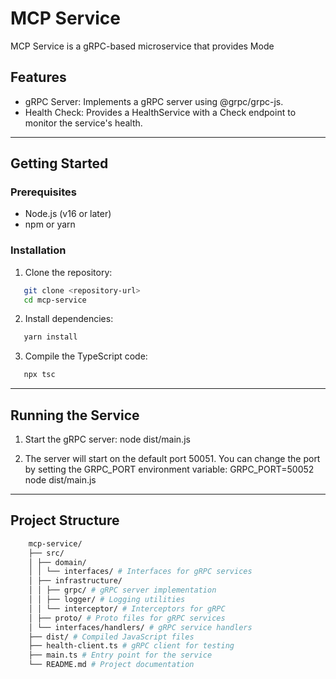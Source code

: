# MCP Service

MCP Service is a gRPC-based microservice that provides Mode

## Features

- gRPC Server: Implements a gRPC server using @grpc/grpc-js.
- Health Check: Provides a HealthService with a Check endpoint to monitor the service's health.

---

## Getting Started

### Prerequisites

- Node.js (v16 or later)
- npm or yarn

### Installation

1. Clone the repository:
```bash
   git clone <repository-url>
   cd mcp-service
```

2. Install dependencies:
```bash
   yarn install
```

3. Compile the TypeScript code:
```bash
   npx tsc
```

---

## Running the Service

1. Start the gRPC server:
   node dist/main.js

2. The server will start on the default port 50051. You can change the port by setting the GRPC_PORT environment variable:
   GRPC_PORT=50052 node dist/main.js

---

## Project Structure

```bash
    mcp-service/
    ├── src/
    │ ├── domain/
    │ │ └── interfaces/ # Interfaces for gRPC services
    │ ├── infrastructure/
    │ │ ├── grpc/ # gRPC server implementation
    │ │ ├── logger/ # Logging utilities
    │ │ └── interceptor/ # Interceptors for gRPC
    │ ├── proto/ # Proto files for gRPC services
    │ └── interfaces/handlers/ # gRPC service handlers
    ├── dist/ # Compiled JavaScript files
    ├── health-client.ts # gRPC client for testing
    ├── main.ts # Entry point for the service
    └── README.md # Project documentation
```
